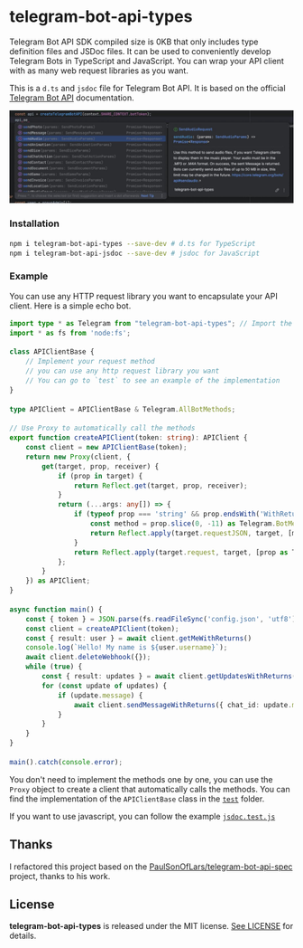 # telegram-bot-api-types

Telegram Bot API SDK compiled size is 0KB that only includes type definition files and JSDoc files. It can be used to conveniently develop Telegram Bots in TypeScript and JavaScript. You can wrap your API client with as many web request libraries as you want.

This is a `d.ts` and `jsdoc` file for Telegram Bot API. It is based on the official [Telegram Bot API](https://core.telegram.org/bots/api) documentation. 


![](https://github.com/TBXark/telegram-bot-api-types/raw/master/preview.jpg)


### Installation

```sh
npm i telegram-bot-api-types --save-dev # d.ts for TypeScript
npm i telegram-bot-api-jsdoc --save-dev # jsdoc for JavaScript
```

### Example

You can use any HTTP request library you want to encapsulate your API client. Here is a simple echo bot.

```typescript
import type * as Telegram from "telegram-bot-api-types"; // Import the types with namespace
import * as fs from 'node:fs';

class APIClientBase {
    // Implement your request method
    // you can use any http request library you want
    // You can go to `test` to see an example of the implementation
}

type APIClient = APIClientBase & Telegram.AllBotMethods;

// Use Proxy to automatically call the methods
export function createAPIClient(token: string): APIClient {
    const client = new APIClientBase(token);
    return new Proxy(client, {
        get(target, prop, receiver) {
            if (prop in target) {
                return Reflect.get(target, prop, receiver);
            }
            return (...args: any[]) => {
                if (typeof prop === 'string' && prop.endsWith('WithReturns')) {
                    const method = prop.slice(0, -11) as Telegram.BotMethod;
                    return Reflect.apply(target.requestJSON, target, [method, ...args]);
                }
                return Reflect.apply(target.request, target, [prop as Telegram.BotMethod, ...args]);
            };
        }
    }) as APIClient;
}

async function main() {
    const { token } = JSON.parse(fs.readFileSync('config.json', 'utf8'));
    const client = createAPIClient(token);
    const { result: user } = await client.getMeWithReturns()
    console.log(`Hello! My name is ${user.username}`);
    await client.deleteWebhook({});
    while (true) {
        const { result: updates } = await client.getUpdatesWithReturns({ offset: 0 });
        for (const update of updates) {
            if (update.message) {
                await client.sendMessageWithReturns({ chat_id: update.message.chat.id, text: update.message.text });
            }
        }
    }
}

main().catch(console.error);

```

You don't need to implement the methods one by one, you can use the `Proxy` object to create a client that automatically calls the methods. You can find the implementation of the `APIClientBase` class in the [`test`](test/dts.test.ts) folder.

If you want to use javascript, you can follow the example [`jsdoc.test.js`](test/jsdoc.test.js)

## Thanks

I refactored this project based on the [PaulSonOfLars/telegram-bot-api-spec](https://github.com/PaulSonOfLars/telegram-bot-api-spec) project, thanks to his work.

## License

**telegram-bot-api-types** is released under the MIT license. [See LICENSE](LICENSE) for details.